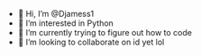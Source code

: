 - 👋 Hi, I’m @Djamess1
- 👀 I’m interested in Python
- 🌱 I’m currently trying to figure out how to code
- 💞️ I’m looking to collaborate on id yet lol
  

<!---
Djamess1/Djamess1 is a ✨ special ✨ repository because its `README.md` (this file) appears on your GitHub profile.
You can click the Preview link to take a look at your changes.
--->

